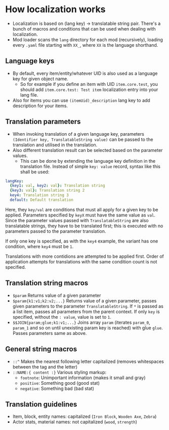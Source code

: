 # How localization works
* Localization is based on (lang key) -> translatable string pair. There's a bunch of macros and conditions that can be used when dealing with localization.
* Mod loader scans the `lang` directory for each mod (recursively), loading every `.yaml` file starting with `XX_`, where `XX` is the language shorthand.

## Language keys
* By default, every item/entity/whatever UID is also used as a language key for given object name.
  * So for example if you define an item with UID `item.core.test`, you should add `item.core.test: Test item` localization entry into your lang file.
* Also for items you can use `(itemUid)_description` lang key to add description for your items.

## Translation parameters
* When invoking translation of a given language key, parameters `(Identifier key, TranslatableString value)` can be passed to the translation and utilised in the translation.
* Also different translation result can be selected based on the parameter values.
  * This can be done by extending the language key definition in the translation file. Instead of simple `key: value` record, syntax like this shall be used:

```yaml
langKey:
  {key1: val, key2: val}: Translation string
  {key3: val}: Translation string 2
  key4: Translation string 3
  default: Default translation
```

Here, they `key/val` are conditions that must all apply for a given key to be applied. Parameters specified by `keyX` must have the same value as `val`. Since the parameter values passed with `TranslatableString` are also translatable strings, they have to be translated first; this is executed with no parameters passed to the parameter translation.

If only one key is specified, as with the `key4` example, the variant has one condition, where `key4` must be `1`.

Translations with more contidions are attempted to be applied first. Order of application attempts for translations with the same condition count is not specified.

## Translation string macros
* `$param` Returns value of a given parameter
* `$param{k1:v1;k2:v2;...}` Returns value of a given parameter, passes given parameters to the parameter `TranslatableString`. If `*` is passed as a list item, passes all parameters from the parent context. If only `key` is specified, without the `: value`, value is set to `1`.
* `$$JOIN{param;glue;k1:v1;...}` Joins array `param` (iterates `param_0`, `param_1` and so on until unexisting param key is reached) with glue `glue`. Passes parameters same as above.

## General string macros
* `::^` Makes the nearest following letter capitalized (removes whitespaces between the tag and the letter)
* `::NAME:{ content :}` Various styling markup:
  * `footnote`: Unimportant information (makes it small and gray)
  * `positive`: Something good (good stat)
  * `negative`: Something bad (bad stat)

## Translation guidelines
* Item, block, entity names: capitalized (`Iron Block`, `Wooden Axe`, `Zebra`)
* Actor stats, material names: not capitalized (`wood`, `strength`)